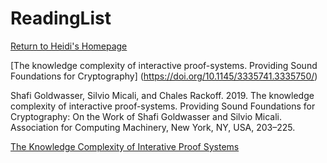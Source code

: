 # ReadingList

[Return to Heidi's Homepage](https://heidizhangctr.github.io/heidi.zhang.ctr.github.io/)


[The knowledge complexity of interactive proof-systems. Providing Sound Foundations for Cryptography] (https://doi.org/10.1145/3335741.3335750/)

Shafi Goldwasser, Silvio Micali, and Chales Rackoff. 2019. The knowledge complexity of interactive proof-systems. Providing Sound Foundations for Cryptography: On the Work of Shafi Goldwasser and Silvio Micali. Association for Computing Machinery, New York, NY, USA, 203–225. 

[The Knowledge Complexity of Interative Proof Systems](https://people.csail.mit.edu/silvio/Selected%20Scientific%20Papers/Proof%20Systems/The_Knowledge_Complexity_Of_Interactive_Proof_Systems.pdf)

